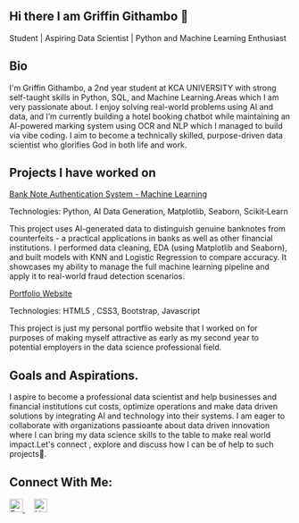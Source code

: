 ## Hi there I am Griffin Githambo 👋

<p>Student | Aspiring Data Scientist | Python and Machine Learning Enthusiast</p>

<h2>Bio</h2>
<p>
  I'm Griffin Githambo, a  2nd year student at KCA UNIVERSITY  with strong self-taught skills in Python, SQL, and Machine Learning.Areas which I am very passionate about.
I enjoy solving real-world problems using AI and data, and I’m currently building a hotel booking chatbot while maintaining an AI-powered
marking system using OCR and NLP which I managed to build via vibe coding. I aim to become a technically skilled, purpose-driven data scientist who glorifies God in both life and work.
</p>

<h2>Projects I have worked on</h2>

<a href="https://github.com/griffo710/First-ML-Project/blob/main/Ml%20Counterfeit%20Prediction%20GPT%20Dataset.ipynb"
  title="Takes you to project repo">
  Bank Note Authentication System - Machine Learning
</a>
<p>
  Technologies: Python, AI Data Generation, Matplotlib, Seaborn, Scikit‑Learn

This project uses AI-generated data to distinguish genuine banknotes from counterfeits - a practical applications in banks as well as other financial institutions. I performed data cleaning, EDA (using Matplotlib and Seaborn), and built models with KNN and Logistic Regression to compare accuracy. It showcases my ability to manage the full machine learning pipeline and apply it to real-world fraud detection scenarios.
</p>

<a href="https://griffo710.github.io/My-Portfolio-Website/"
  title="Link to my portfolio website">
  Portfolio Website
</a>
<p>
  Technologies: HTML5 , CSS3, Bootstrap, Javascript

  This project is just my personal portflio website that I worked on for purposes of making myself attractive as early as my second year to 
  potential employers in the data science professional field.
</p>

<h2>Goals and Aspirations.</h2>
<p>
  I aspire to become a professional data scientist and help businesses and financial institutions cut costs, optimize operations and make 
  data driven solutions by integrating AI and technology into their systems. I am eager to collaborate with organizations passioante about data driven 
  innovation where I can bring my data science skills to the table to make real world impact.Let's connect , explore and discuss how I can be of help to such projects🙂.
</p>

<h2>Connect With Me: </h2>

<a href="mailto:griffngotho@gmail.com" target="_blank" title="Goes to email.">
  <img src="https://cdn-icons-png.flaticon.com/512/732/732200.png" alt="Email" width="24" height="24">
</a>
&nbsp;&nbsp;&nbsp;
<a href="https://www.linkedin.com/in/griffin-ngotho-a4048132a/" target="_blank" title="Goes to linkedIn.">
  <img src="https://www.linkedin.com/favicon.ico" alt="LinkedIn" width="24" height="24">
</a>


